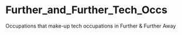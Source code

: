 # Further_and_Further_Tech_Occs
Occupations that make-up tech occupations in Further &amp; Further Away
